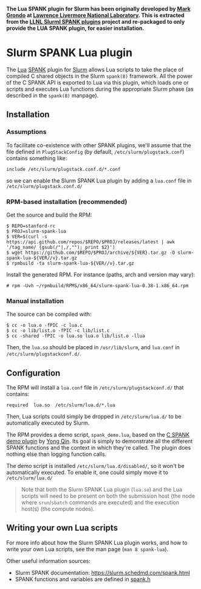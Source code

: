 **The Lua SPANK plugin for Slurm has been originally developed by [Mark
Grondo](https://github.com/grondo) at [Lawrence Livermore National
Laboratory](https://www.llnl.gov/). This is extracted from the [LLNL Slurml
SPANK plugins](https://github.com/grondo/slurm-spank-plugins) project and
re-packaged to only provide the LUA SPANK plugin, for easier installation.**


# Slurm SPANK Lua plugin

The [Lua](https://www.lua.org/) [SPANK](https://slurm.schedmd.com/spank.html)
plugin for [Slurm](https://slurm.schedmd.com/) allows Lua scripts to take the
place of compiled C shared objects in the Slurm `spank(8)` framework. All the
power of the C SPANK API is exported to Lua via this plugin, which loads one or
scripts and executes Lua functions during the appropriate Slurm phase (as
described in the `spank(8)` manpage).




## Installation

### Assumptions

To facilitate co-existence with other SPANK plugins, we'll assume that the file
defined in `PlugStackConfig` (by default, `/etc/slurm/plugstack.conf`) contains
something like:
```
include /etc/slurm/plugstack.conf.d/*.conf
```
so we can enable the Slurm SPANK Lua plugin by adding a `lua.conf` file in
`/etc/slurm/plugstack.conf.d/`

### RPM-based installation (recommended)

Get the source and build the RPM:

```
$ REPO=stanford-rc
$ PROJ=slurm-spank-lua
$ VER=$(curl -s https://api.github.com/repos/$REPO/$PROJ/releases/latest | awk '/tag_name/ {gsub(/"|,/,""); print $2}')
$ wget https://github.com/$REPO/$PROJ/archive/${VER}.tar.gz -O slurm-spank-lua-${VER//v}.tar.gz
$ rpmbuild -ta slurm-spank-lua-${VER//v}.tar.gz
```

Install the generated RPM. For instance (paths, arch and version may vary):

```
# rpm -Uvh ~/rpmbuild/RPMS/x86_64/slurm-spank-lua-0.38-1.x86_64.rpm
```

### Manual installation

The source can be compiled with:
```
$ cc -o lua.o -fPIC -c lua.c
$ cc -o lib/list.o -fPIC -c lib/list.c
$ cc -shared -fPIC -o lua.so lua.o lib/list.o -llua
```

Then, the  `lua.so` should be placed in `/usr/lib/slurm`, and `lua.conf` in
`/etc/slurm/plugstackconf.d/`.


## Configuration

The RPM will install a `lua.conf` file in `/etc/slurm/plugstackconf.d/` that
contains:
```
required  lua.so  /etc/slurm/lua.d/*.lua
```
Then, Lua scripts could simply be dropped in `/etc/slurm/lua.d/` to be
automatically executed by Slurm.




The RPM provides a demo script, `spank_demo.lua`,  based on the [C SPANK demo
plugin](https://github.com/yqin/slurm-plugins/blob/master/spank_demo.c) by
[Yong Qin](https://github.com/yqin). Its goal is simply to demonstrate all the
different SPANK functions and the context in which they're called. The plugin
does nothing else than logging function calls.

The demo script is installed `/etc/slurm/lua.d/disabled/`, so it won't be
automatically executed.  To enable it, one could simply move it to
`/etc/slurm/lua.d/`


> Note that both the Slurm SPANK Lua plugin (`lua.so`) and the Lua scripts will
need to be present on both the submission host (the node where `srun`/`sbatch`
commands are executed) and the execution host(s) (the compute nodes).


## Writing your own Lua scripts

For more info about how the Slurm SPANK Lua plugin works, and how to write your
own Lua scripts, see the man page (`man 8 spank-lua`).

Other useful information sources:

* Slurm SPANK documentation: https://slurm.schedmd.com/spank.html
* SPANK functions and variables are defined in
  [spank.h](https://github.com/SchedMD/slurm/blob/master/slurm/spank.h)





